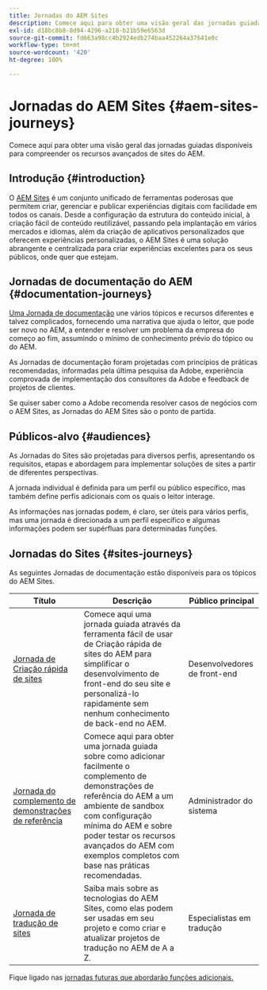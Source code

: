 ```yaml
---
title: Jornadas do AEM Sites
description: Comece aqui para obter uma visão geral das jornadas guiadas disponíveis para compreender os recursos avançados de sites do AEM.
exl-id: d18bc8b8-8d94-4296-a218-b21b59e6563d
source-git-commit: fd663a98cc4b2924edb274baa452264a37641e0c
workflow-type: tm+mt
source-wordcount: '420'
ht-degree: 100%

---
```


# Jornadas do AEM Sites  {#aem-sites-journeys}

Comece aqui para obter uma visão geral das jornadas guiadas disponíveis para compreender os recursos avançados de sites do AEM.

## Introdução {#introduction}

O [AEM Sites](https://business.adobe.com/br/products/experience-manager/sites/aem-sites.html) é um conjunto unificado de ferramentas poderosas que permitem criar, gerenciar e publicar experiências digitais com facilidade em todos os canais. Desde a configuração da estrutura do conteúdo inicial, à criação fácil de conteúdo reutilizável, passando pela implantação em vários mercados e idiomas, além da criação de aplicativos personalizados que oferecem experiências personalizadas, o AEM Sites é uma solução abrangente e centralizada para criar experiências excelentes para os seus públicos, onde quer que estejam.

## Jornadas de documentação do AEM {#documentation-journeys}

[Uma Jornada de documentação](/help/journey-documentation/documentation-journeys.md) une vários tópicos e recursos diferentes e talvez complicados, fornecendo uma narrativa que ajuda o leitor, que pode ser novo no AEM, a entender e resolver um problema da empresa do começo ao fim, assumindo o mínimo de conhecimento prévio do tópico ou do AEM.

As Jornadas de documentação foram projetadas com princípios de práticas recomendadas, informadas pela última pesquisa da Adobe, experiência comprovada de implementação dos consultores da Adobe e feedback de projetos de clientes.

Se quiser saber como a Adobe recomenda resolver casos de negócios com o AEM Sites, as Jornadas do AEM Sites são o ponto de partida.

## Públicos-alvo {#audiences}

As Jornadas do Sites são projetadas para diversos perfis, apresentando os requisitos, etapas e abordagem para implementar soluções de sites a partir de diferentes perspectivas.

A jornada individual é definida para um perfil ou público específico, mas também define perfis adicionais com os quais o leitor interage.

As informações nas jornadas podem, é claro, ser úteis para vários perfis, mas uma jornada é direcionada a um perfil específico e algumas informações podem ser supérfluas para determinadas funções.

## Jornadas do Sites {#sites-journeys}

As seguintes Jornadas de documentação estão disponíveis para os tópicos do AEM Sites.

| Título | Descrição | Público principal |
|---|---|---|
| [Jornada de Criação rápida de sites](/help/journey-sites/quick-site/overview.md) | Comece aqui uma jornada guiada através da ferramenta fácil de usar de Criação rápida de sites do AEM para simplificar o desenvolvimento de front-end do seu site e personalizá-lo rapidamente sem nenhum conhecimento de back-end no AEM. | Desenvolvedores de front-end |
| [Jornada do complemento de demonstrações de referência](/help/journey-sites/demos-add-on/overview.md) | Comece aqui para obter uma jornada guiada sobre como adicionar facilmente o complemento de demonstrações de referência do AEM a um ambiente de sandbox com configuração mínima do AEM e sobre poder testar os recursos avançados do AEM com exemplos completos com base nas práticas recomendadas. | Administrador do sistema |
| [Jornada de tradução de sites](/help/journey-sites/translation/overview.md) | Saiba mais sobre as tecnologias do AEM Sites, como elas podem ser usadas em seu projeto e como criar e atualizar projetos de tradução no AEM de A a Z. | Especialistas em tradução |

Fique ligado nas [jornadas futuras que abordarão funções adicionais.](/help/journey-documentation/documentation-journeys.md#journeys)
